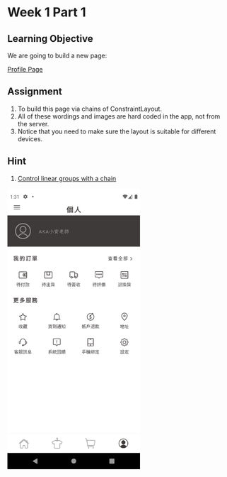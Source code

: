# Week 1 Part 1

## Learning Objective

We are going to build a new page:

[Profile Page](https://zpl.io/2G95OpW)

## Assignment

1. To build this page via chains of ConstraintLayout.
2. All of these wordings and images are hard coded in the app, not from the server.
3. Notice that you need to make sure the layout is suitable for different devices.

## Hint

1. [Control linear groups with a chain](https://developer.android.com/training/constraint-layout#constrain-chain)

<img src="screenshots/android_week_1_part_1.png" width="300">
